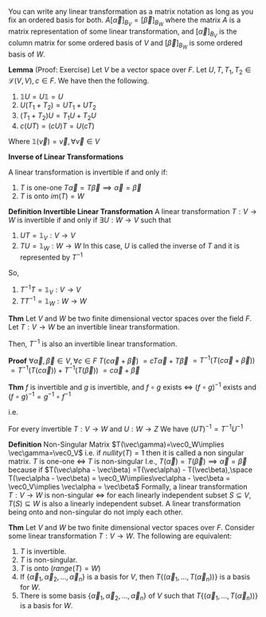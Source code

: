 
You can write any linear transformation as a matrix notation as long as you fix an ordered basis for both.
$A[\vec\alpha]_{B_V} = [\vec\beta]_{B_W}$
where the matrix $A$ is a matrix representation of some linear transformation, and $[\vec\alpha]_{B_V}$ is the column matrix for some ordered basis of $V$ and $[\vec\beta]_{B_W}$ is some ordered basis of $W$.

**Lemma** (Proof: Exercise)
Let $V$ be a vector space over $F$.
Let $U,T,T_1,T_2\in\mathcal L(V,V), c\in F.$
We have then the following.
1. $\mathbb1U = U\mathbb1 = U$
2. $U(T_1+T_2)=UT_1+UT_2$
3. $(T_1+T_2)U=T_1U + T_2U$
4. $c(UT) = (cU)T = U(cT)$

Where  $\mathbb1(\vec v) =\vec v,\forall \vec v \in V$


**Inverse of Linear Transformations**

A linear transformation is invertible if and only if:
1. $T$ is one-one
	$T\vec\alpha = T\vec\beta \implies \vec\alpha = \vec\beta$
2. $T$ is onto
	$im(T)=W$

**Definition**
**Invertible Linear Transformation**
A linear transformation $T:V\rightarrow W$ is invertible if and only if $\exists U:W\rightarrow V$ such that 
1. $UT =  \mathbb 1_V : V\rightarrow V$
2. $TU = \mathbb 1_W : W\rightarrow W$
In this case, $U$ is called the inverse of $T$ and it is represented by $T^{-1}$

So, 
1. $T^{-1}T =  \mathbb 1_V : V\rightarrow V$
2. $TT^{-1} = \mathbb 1_W : W\rightarrow W$


**Thm**
Let $V$ and $W$ be two finite dimensional vector spaces over the field $F$. 
Let $T:V\rightarrow W$ be an invertible linear transformation.

Then, 
$T^{-1}$ is also an invertible linear transformation.

**Proof**
$\forall \vec\alpha, \vec\beta\in V, \forall c \in F$
$T(c\vec\alpha+\vec\beta)$
$=cT\vec\alpha+T\vec\beta$
$=T^{-1}(T(c\vec\alpha+\vec\beta))$
$=T^{-1}(T(c\vec\alpha))+T^{-1}(T(\vec\beta))$
$=c\vec\alpha + \vec\beta$

**Thm**
$f$ is invertible and $g$ is invertible, and $f\circ g$ exists $\iff$ $(f\circ g)^{-1}$ exists and $(f\circ g)^{-1} = g^{-1}\circ f^{-1}$  

i.e.

For every invertible $T:V\rightarrow W$ and $U:W\rightarrow Z$ 
We have $(UT)^{-1} = T^{-1}U^{-1}$

**Definition**
Non-Singular Matrix
$T(\vec\gamma)=\vec0_W\implies \vec\gamma=\vec0_V$ 
i.e. if $nullity(T) = 1$ then it is called a non singular matrix.
$T$ is one-one $\iff$ $T$ is non-singular
I.e., $T(\vec\alpha) = T(\vec\beta) \implies \vec\alpha = \vec\beta$ because
if $T(\vec\alpha - \vec\beta) =T(\vec\alpha) - T(\vec\beta),\space T(\vec\alpha - \vec\beta) = \vec0_W\implies\vec\alpha - \vec\beta = \vec0_V\implies \vec\alpha = \vec\beta$
Formally, a linear transformation $T:V\rightarrow W$ is non-singular $\iff$ for each linearly independent subset $S\subseteq V,$ $T(S)\subseteq W$ is also a linearly independent subset.
A linear transformation being onto and non-singular do not imply each other.

**Thm**
Let $V$ and $W$ be two finite dimensional vector spaces over $F$. 
Consider some linear transformation $T:V\rightarrow W.$ 
The following are equivalent:
1. $T$ is invertible.
2. $T$ is non-singular.
3. $T$ is onto ($range(T)=W$)
4. If $\{\vec\alpha_1,\vec\alpha_2, \ldots, \vec\alpha_n\}$ is a basis for $V,$ then $T\{(\vec\alpha_1, \ldots, T(\vec\alpha_n))\}$ is a basis for $W$.
5. There is some basis $\{\vec\alpha_1,\vec\alpha_2, \ldots, \vec\alpha_n\}$ of $V$ such that $T\{(\vec\alpha_1, \ldots, T(\vec\alpha_n))\}$ is a basis for $W$.